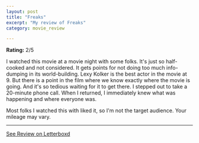 ```yaml
---
layout: post
title: "Freaks"
excerpt: "My review of Freaks"
category: movie_review

---
```


**Rating:** 2/5

I watched this movie at a movie night with some folks. It's just so half-cooked and not considered. It gets points for not doing too much info-dumping in its world-building. Lexy Kolker is the best actor in the movie at 9. But there is a point in the film where we know exactly where the movie is going. And it's so tedious waiting for it to get there. I stepped out to take a 20-minute phone call. When I returned, I immediately knew what was happening and where everyone was.

Most folks I watched this with liked it, so I'm not the target audience. Your mileage may vary.

<hr>

[See Review on Letterboxd](https://boxd.it/74bQTB)
